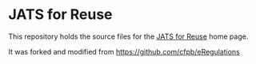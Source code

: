 JATS for Reuse
==============

This repository holds the source files for the [JATS for Reuse](http://jats4r.github.io/) home
page.

It was forked and modified from <https://github.com/cfpb/eRegulations>
